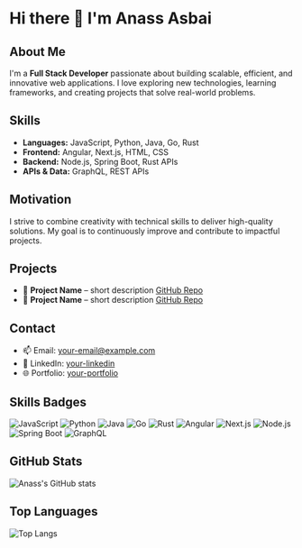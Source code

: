 # Hi there 👋 I'm Anass Asbai

## About Me
I'm a **Full Stack Developer** passionate about building scalable, efficient, and innovative web applications. I love exploring new technologies, learning frameworks, and creating projects that solve real-world problems.

## Skills
- **Languages:** JavaScript, Python, Java, Go, Rust  
- **Frontend:** Angular, Next.js, HTML, CSS  
- **Backend:** Node.js, Spring Boot, Rust APIs  
- **APIs & Data:** GraphQL, REST APIs  

## Motivation
I strive to combine creativity with technical skills to deliver high-quality solutions. My goal is to continuously improve and contribute to impactful projects.

## Projects
- 🚀 **Project Name** – short description [GitHub Repo](#)  
- 🚀 **Project Name** – short description [GitHub Repo](#)  

## Contact
- 📫 Email: your-email@example.com  
- 💼 LinkedIn: [your-linkedin](#)  
- 🌐 Portfolio: [your-portfolio](#)  

## Skills Badges
![JavaScript](https://img.shields.io/badge/-JavaScript-F7DF1E?logo=javascript&logoColor=black&style=flat-square)
![Python](https://img.shields.io/badge/-Python-3776AB?logo=python&logoColor=white&style=flat-square)
![Java](https://img.shields.io/badge/-Java-007396?logo=java&logoColor=white&style=flat-square)
![Go](https://img.shields.io/badge/-Golang-00ADD8?logo=go&logoColor=white&style=flat-square)
![Rust](https://img.shields.io/badge/-Rust-000000?logo=rust&logoColor=white&style=flat-square)
![Angular](https://img.shields.io/badge/-Angular-DD0031?logo=angular&logoColor=white&style=flat-square)
![Next.js](https://img.shields.io/badge/-Next.js-000000?logo=next.js&logoColor=white&style=flat-square)
![Node.js](https://img.shields.io/badge/-Node.js-339933?logo=node.js&logoColor=white&style=flat-square)
![Spring Boot](https://img.shields.io/badge/-SpringBoot-6DB33F?logo=spring&logoColor=white&style=flat-square)
![GraphQL](https://img.shields.io/badge/-GraphQL-E10098?logo=graphql&logoColor=white&style=flat-square)

## GitHub Stats
![Anass's GitHub stats](https://github-readme-stats.vercel.app/api?username=anass-asbai&show_icons=true&theme=radical)

## Top Languages
![Top Langs](https://github-readme-stats.vercel.app/api/top-langs/?username=anass-asbai&layout=compact&theme=radical)
